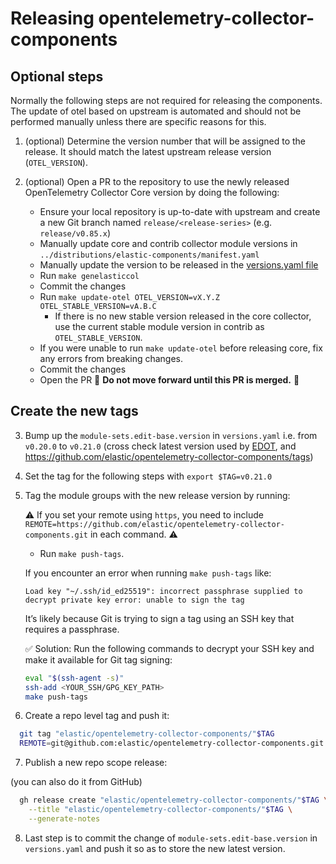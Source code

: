 # Releasing opentelemetry-collector-components

## Optional steps

Normally the following steps are not required for releasing the components. The update of otel based on upstream
is automated and should not be performed manually unless there are specific reasons for this.

1. (optional) Determine the version number that will be assigned to the release. It should
   match the latest upstream release version (`OTEL_VERSION`).

2. (optional) Open a PR to the repository to use the newly released OpenTelemetry Collector Core version by doing the following:
   - Ensure your local repository is up-to-date with upstream and create a new Git branch named `release/<release-series>` (e.g. `release/v0.85.x`)
   - Manually update core and contrib collector module versions in
     `../distributions/elastic-components/manifest.yaml`
   - Manually update the version to be released in the [versions.yaml file](../versions.yaml)
   - Run `make genelasticcol`
   - Commit the changes
   - Run `make update-otel OTEL_VERSION=vX.Y.Z OTEL_STABLE_VERSION=vA.B.C`
     - If there is no new stable version released in the core collector, use the current stable module version in contrib as `OTEL_STABLE_VERSION`.
   - If you were unable to run `make update-otel` before releasing core, fix any errors from breaking changes.
   - Commit the changes
   - Open the PR
     🛑 **Do not move forward until this PR is merged.** 🛑

## Create the new tags

3. Bump up the `module-sets.edit-base.version` in `versions.yaml` i.e. from `v0.20.0` to `v0.21.0`
   (cross check latest version used by [EDOT](https://github.com/elastic/elastic-agent/blob/main/internal/pkg/otel/README.md?plain=1#L30),
    and https://github.com/elastic/opentelemetry-collector-components/tags)
4. Set the tag for the following steps with `export $TAG=v0.21.0`
5. Tag the module groups with the new release version by running:

   ⚠️ If you set your remote using `https`, you need to
      include `REMOTE=https://github.com/elastic/opentelemetry-collector-components.git` in each command. ⚠️

   - Run `make push-tags`.

   If you encounter an error when running `make push-tags` like:

   ```
   Load key "~/.ssh/id_ed25519": incorrect passphrase supplied to decrypt private key error: unable to sign the tag
   ```

   It’s likely because Git is trying to sign a tag using an SSH key that requires a passphrase.

   ✅ Solution: Run the following commands to decrypt your SSH key and make it available for Git tag signing:

   ```bash
   eval "$(ssh-agent -s)"
   ssh-add <YOUR_SSH/GPG_KEY_PATH>
   make push-tags
   ```
6. Create a repo level tag and push it:

```bash
  git tag "elastic/opentelemetry-collector-components/"$TAG
  REMOTE=git@github.com:elastic/opentelemetry-collector-components.git git push $REMOTE "elastic/opentelemetry-collector-components/"$TAG
```

7. Publish a new repo scope release:

(you can also do it from GitHub)

```bash
  gh release create "elastic/opentelemetry-collector-components/"$TAG \
    --title "elastic/opentelemetry-collector-components/"$TAG \
    --generate-notes
```

8. Last step is to commit the change of `module-sets.edit-base.version` in `versions.yaml` and push it so as to store
   the new latest version.
